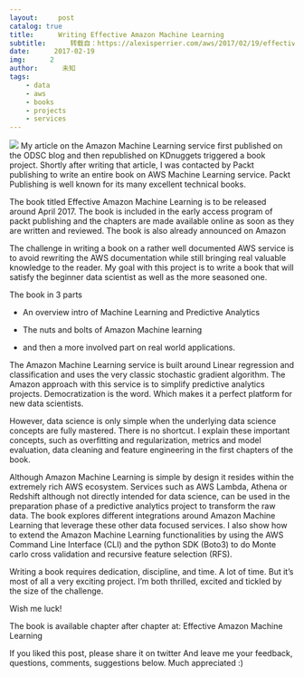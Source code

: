 ```yaml
---
layout:     post
catalog: true
title:      Writing Effective Amazon Machine Learning
subtitle:      转载自：https://alexisperrier.com/aws/2017/02/19/effective_amazon_machine_learning.html
date:      2017-02-19
img:      2
author:      未知
tags:
    - data
    - aws
    - books
    - projects
    - services
---
```


![](https://alexisperrier.com/assets/effective_amazon_machine_learning_cover.png)
 My article on the Amazon Machine Learning service first published on the ODSC blog and then republished on KDnuggets triggered a book project. Shortly after writing that article, I was contacted by Packt publishing to write an entire book on AWS Machine Learning service. Packt Publishing is well known for its many excellent technical books.

The book titled Effective Amazon Machine Learning is to be released around April 2017. The book is included in the early access program of packt publishing and the chapters are made available online as soon as they are written and reviewed. The book is also already announced on Amazon

The challenge in writing a book on a rather well documented AWS service is to avoid rewriting the AWS documentation while still bringing real valuable knowledge to the reader. My goal with this project is to write a book that will satisfy the beginner data scientist as well as the more seasoned one.

The book in 3 parts

- An overview intro of Machine Learning and Predictive Analytics

- The nuts and bolts of Amazon Machine learning

- and then a more involved part on real world applications.


The Amazon Machine Learning service is built around Linear regression and classification and uses the very classic stochastic gradient algorithm. The Amazon approach with this service is to simplify predictive analytics projects. Democratization is the word. Which makes it a perfect platform for new data scientists.

However, data science is only simple when the underlying data science concepts are fully mastered. There is no shortcut. I explain these important concepts, such as overfitting and regularization, metrics and model evaluation, data cleaning and feature engineering in the first chapters of the book.

Although Amazon Machine Learning is simple by design it resides within the extremely rich AWS ecosystem. Services such as AWS Lambda, Athena or Redshift although not directly intended for data science, can be used in the preparation phase of a predictive analytics project to transform the raw data. The book explores different integrations around Amazon Machine Learning that leverage these other data focused services. I also show how to extend the Amazon Machine Learning functionalities by using the AWS Command Line Interface (CLI) and the python SDK (Boto3) to do Monte carlo cross validation and recursive feature selection (RFS).

Writing a book requires dedication, discipline, and time. A lot of time. But it’s most of all a very exciting project. I’m both thrilled, excited and tickled by the size of the challenge.

Wish me luck!

The book is available chapter after chapter at: Effective Amazon Machine Learning



> 
If you liked this post, please share it on twitter
And leave me your feedback, questions, comments, suggestions below.
Much appreciated :)


